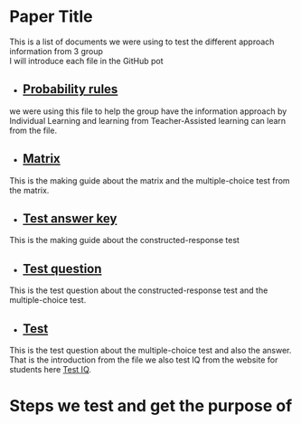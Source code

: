 # Paper Title

This is a list of documents we were using to test the different approach information from 3 group  
I will introduce each file in the GitHub pot 
* ## [Probability rules](https://github.com/Kane-Nguyen/research/blob/main/PROBABILITY%20RULES.docx)
we were using this file to help the group have the information approach by Individual Learning and learning from Teacher-Assisted learning can learn from the file.
- ## [Matrix](https://github.com/Kane-Nguyen/research/blob/main/Matrix.docx)
This is the making guide about the matrix and the multiple-choice test from the matrix.
- ## [Test answer key](https://github.com/Kane-Nguyen/research/blob/main/TEST%20ANSWER%20KEY.docx)
This is the making guide about the constructed-response test
- ## [Test question](https://github.com/Kane-Nguyen/research/blob/main/TEST%20QUESTIONS.docx)
This is the test question about the constructed-response test and the multiple-choice test.
- ## [Test](https://github.com/Kane-Nguyen/research/blob/main/TEST.docx)
This is the test question about the multiple-choice test and also the answer.
That is the introduction from the file we also test IQ from the website for students here [Test IQ](https://brght.org/).
# Steps we test and get the purpose of  





